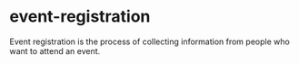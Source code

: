 # event-registration
Event registration is the process of collecting information from people who want to attend an event. 
